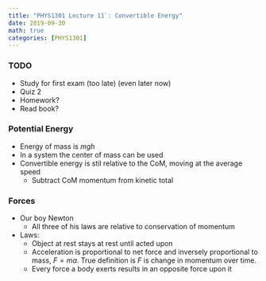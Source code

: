 ```yaml
---
title: "PHYS1301 Lecture 11`: Convertible Energy"
date: 2019-09-30
math: true 
categories: [PHYS1301]
---
```


### TODO

- Study for first exam (too late) (even later now)
- Quiz 2
- Homework?
- Read book?

### Potential Energy 

- Energy of mass is $mgh$
- In a system the center of mass can be used
- Convertible energy is stil relative to the CoM, moving at the average speed
    - Subtract CoM momentum from kinetic total

### Forces

- Our boy Newton
    - All three of his laws are relative to conservation of momentum
- Laws:
    - Object at rest stays at rest until acted upon
    - Acceleration is proportional to net force and inversely proportional to mass, $F=ma$. True definition is $F$ is change in momentum over time.
    - Every force a body exerts results in an opposite force upon it